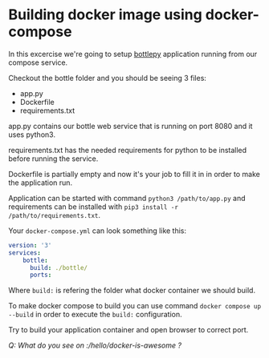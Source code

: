 # Building docker image using docker-compose

In this excercise we're going to setup [bottlepy](https://bottlepy.org/docs/dev/) application running from our compose service.

Checkout the bottle folder and you should be seeing 3 files:
- app.py
- Dockerfile
- requirements.txt

app.py contains our bottle web service that is running on port 8080 and it uses python3.

requirements.txt has the needed requirements for python to be installed before running the service.

Dockerfile is partially empty and now it's your job to fill it in in order to make the application run.

Application can be started with command `python3 /path/to/app.py` and requirements can be installed with `pip3 install -r /path/to/requirements.txt`.

Your `docker-compose.yml` can look something like this:
```yml
version: '3'
services:
    bottle:
      build: ./bottle/
      ports:
```

Where `build:` is refering the folder what docker container we should build.

To make docker compose to build you can use command `docker compose up --build` in order to execute the `build:` configuration.

Try to build your application container and open browser to correct port.

_*Q: What do you see on <domain>:<port>/hello/docker-is-awesome ?*_